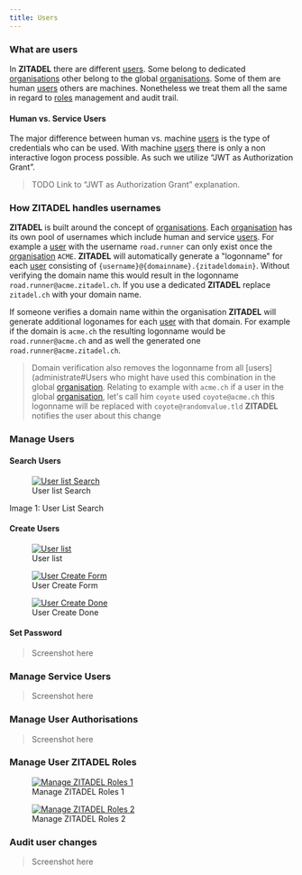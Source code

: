 ```yaml
---
title: Users
---
```


### What are users

In **ZITADEL** there are different [users](administrate#Users). Some belong to dedicated [organisations](administrate#Organisations) other belong to the global [organisations](administrate#Organisations). Some of them are human [users](administrate#Users) others are machines.
Nonetheless we treat them all the same in regard to [roles](administrate#Roles) management and audit trail.

#### Human vs. Service Users

The major difference between human vs. machine [users](administrate#Users) is the type of credentials who can be used.
With machine [users](administrate#Users) there is only a non interactive logon process possible. As such we utilize “JWT as Authorization Grant”.

> TODO Link to “JWT as Authorization Grant” explanation.

### How ZITADEL handles usernames

**ZITADEL** is built around the concept of [organisations](administrate#Organisations). Each [organisation](administrate#Organisations) has its own pool of usernames which include human and service [users](administrate#Users).
For example a [user](administrate#Users) with the username `road.runner` can only exist once the [organisation](administrate#Organisations) `ACME`. **ZITADEL** will automatically generate a "logonname" for each [user](administrate#Users) consisting of `{username}@{domainname}.{zitadeldomain}`. Without verifying the domain name this would result in the logonname `road.runner@acme.zitadel.ch`. If you use a dedicated **ZITADEL** replace `zitadel.ch` with your domain name.

If someone verifies a domain name within the organisation **ZITADEL** will generate additional logonames for each [user](administrate#Users) with that domain. For example if the domain is `acme.ch` the resulting logonname would be `road.runner@acme.ch` and as well the generated one `road.runner@acme.zitadel.ch`.

> Domain verification also removes the logonname from all [users](administrate#Users who might have used this combination in the global [organisation](administrate#Organisations).
> Relating to example with `acme.ch` if a user in the global [organisation](administrate#Organisations), let's call him `coyote` used `coyote@acme.ch` this logonname will be replaced with `coyote@randomvalue.tld`
> **ZITADEL** notifies the user about this change

### Manage Users

#### Search Users

<div class="zitadel-gallery" itemscope itemtype="http://schema.org/ImageGallery">
    <figure itemprop="associatedMedia" itemscope itemtype="http://schema.org/ImageObject">
        <a href="img/console_user_list_search.png" itemprop="contentUrl" data-size="1920x1080">
            <img src="img/console_user_list_search.png" itemprop="thumbnail" alt="User list Search" />
        </a>
        <figcaption itemprop="caption description">User list Search</figcaption>
    </figure>
</div>

Image 1: User List Search

#### Create Users

<div class="zitadel-gallery" itemscope itemtype="http://schema.org/ImageGallery">
    <figure itemprop="associatedMedia" itemscope itemtype="http://schema.org/ImageObject">
        <a href="img/console_user_list.png" itemprop="contentUrl" data-size="1920x1080">
            <img src="img/console_user_list.png" itemprop="thumbnail" alt="User list" />
        </a>
        <figcaption itemprop="caption description">User list</figcaption>
    </figure>
</div>

<div class="zitadel-gallery" itemscope itemtype="http://schema.org/ImageGallery">
    <figure itemprop="associatedMedia" itemscope itemtype="http://schema.org/ImageObject">
        <a href="img/console_user_create_form.png" itemprop="contentUrl" data-size="1920x1080">
            <img src="img/console_user_create_form.png" itemprop="thumbnail" alt="User Create Form" />
        </a>
        <figcaption itemprop="caption description">User Create Form</figcaption>
    </figure>
</div>

<div class="zitadel-gallery" itemscope itemtype="http://schema.org/ImageGallery">
    <figure itemprop="associatedMedia" itemscope itemtype="http://schema.org/ImageObject">
        <a href="img/console_user_create_done.png" itemprop="contentUrl" data-size="1920x1080">
            <img src="img/console_user_create_done.png" itemprop="thumbnail" alt="User Create Done" />
        </a>
        <figcaption itemprop="caption description">User Create Done</figcaption>
    </figure>
</div>

#### Set Password

> Screenshot here

### Manage Service Users

> Screenshot here

### Manage User Authorisations

> Screenshot here

### Manage User ZITADEL Roles

<div class="zitadel-gallery" itemscope itemtype="http://schema.org/ImageGallery">
    <figure itemprop="associatedMedia" itemscope itemtype="http://schema.org/ImageObject">
        <a href="img/console_user_manage_roles_1.png" itemprop="contentUrl" data-size="1920x1080">
            <img src="img/console_user_manage_roles_1.png" itemprop="thumbnail" alt="Manage ZITADEL Roles 1" />
        </a>
        <figcaption itemprop="caption description">Manage ZITADEL Roles 1</figcaption>
    </figure>
    <figure itemprop="associatedMedia" itemscope itemtype="http://schema.org/ImageObject">
        <a href="img/console_user_manage_roles_2.png" itemprop="contentUrl" data-size="1920x1080">
            <img src="img/console_user_manage_roles_2.png" itemprop="thumbnail" alt="Manage ZITADEL Roles 2" />
        </a>
        <figcaption itemprop="caption description">Manage ZITADEL Roles 2</figcaption>
    </figure>
</div>

### Audit user changes

> Screenshot here
